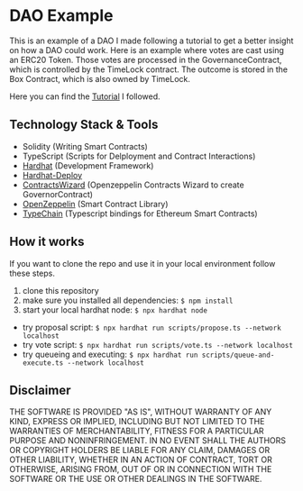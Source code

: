 # DAO Example

This is an example of a DAO I made following a tutorial to get a better insight on how a DAO could work.
Here is an example where votes are cast using an ERC20 Token.
Those votes are processed in the GovernanceContract, which is controlled by the TimeLock contract.
The outcome is stored in the Box Contract, which is also owned by TimeLock.

Here you can find the [Tutorial](https://www.youtube.com/watch?v=AhJtmUqhAqg&t=738s) I followed.

## Technology Stack & Tools

- Solidity (Writing Smart Contracts)
- TypeScript (Scripts for Delployment and Contract Interactions)
- [Hardhat](https://hardhat.org/) (Development Framework)
- [Hardhat-Deploy](https://github.com/wighawag/hardhat-deploy)
- [ContractsWizard](https://docs.openzeppelin.com/contracts/4.x/wizard) (Openzeppelin Contracts Wizard to create GovernorContract)
- [OpenZeppelin](https://www.openzeppelin.com/contracts) (Smart Contract Library)
- [TypeChain](https://github.com/dethcrypto/TypeChain) (Typescript bindings for Ethereum Smart Contracts)


## How it works

If you want to clone the repo and use it in your local environment follow these steps.

1. clone this repository
2. make sure you installed all dependencies:
```$ npm install```
3. start your local hardhat node: 
```$ npx hardhat node```

- try proposal script: 
```$ npx hardhat run scripts/propose.ts --network localhost```
- try vote script:
```$ npx hardhat run scripts/vote.ts --network localhost```
- try queueing and executing:
```$ npx hardhat run scripts/queue-and-execute.ts --network localhost```

## Disclaimer
THE SOFTWARE IS PROVIDED "AS IS", WITHOUT WARRANTY OF ANY KIND, EXPRESS OR IMPLIED, INCLUDING BUT NOT LIMITED TO THE WARRANTIES OF MERCHANTABILITY, FITNESS FOR A PARTICULAR PURPOSE AND NONINFRINGEMENT. 
IN NO EVENT SHALL THE AUTHORS OR COPYRIGHT HOLDERS BE LIABLE FOR ANY CLAIM, DAMAGES OR OTHER LIABILITY, WHETHER IN AN ACTION OF CONTRACT, TORT OR OTHERWISE, ARISING FROM, OUT OF OR IN CONNECTION WITH THE SOFTWARE OR THE USE OR OTHER DEALINGS IN THE SOFTWARE.
